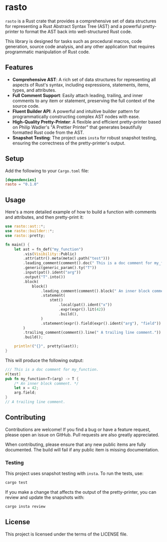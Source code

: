 # rasto

`rasto` is a Rust crate that provides a comprehensive set of data structures for representing a Rust Abstract Syntax Tree (AST) and a powerful pretty-printer to format the AST back into well-structured Rust code.

This library is designed for tasks such as procedural macros, code generation, source code analysis, and any other application that requires programmatic manipulation of Rust code.

## Features

-   **Comprehensive AST**: A rich set of data structures for representing all aspects of Rust's syntax, including expressions, statements, items, types, and attributes.
-   **Full Comment Support**: Easily attach leading, trailing, and inner comments to any item or statement, preserving the full context of the source code.
-   **Fluent Builder API**: A powerful and intuitive builder pattern for programmatically constructing complex AST nodes with ease.
-   **High-Quality Pretty-Printer**: A flexible and efficient pretty-printer based on Philip Wadler's "A Prettier Printer" that generates beautifully formatted Rust code from the AST.
-   **Snapshot Testing**: The project uses `insta` for robust snapshot testing, ensuring the correctness of the pretty-printer's output.

## Setup

Add the following to your `Cargo.toml` file:

```toml
[dependencies]
rasto = "0.1.0"
```

## Usage

Here's a more detailed example of how to build a function with comments and attributes, and then pretty-print it:

```rust
use rasto::ast::*;
use rasto::builder::*;
use rasto::pretty;

fn main() {
    let ast = fn_def("my_function")
        .vis(Visibility::Public)
        .attr(attr().meta(meta().path("test")))
        .leading_comment(comment().doc(" This is a doc comment for my_function."))
        .generic(generic_param().ty("T"))
        .input(pat().ident("arg"))
        .output("T".into())
        .block(
            block()
                .leading_comment(comment().block(" An inner block comment. "))
                .statement(
                    stmt()
                        .local(pat().ident("x"))
                        .expr(expr().lit(42))
                        .build(),
                )
                .statement(expr().field(expr().ident("arg"), "field"))
        )
        .trailing_comment(comment().line(" A trailing line comment."))
        .build();

    println!("{}", pretty(&ast));
}
```

This will produce the following output:

```rust
/// This is a doc comment for my_function.
#[test]
pub fn my_function<T>(arg) -> T {
    /* An inner block comment. */
    let x = 42;
    arg.field;
}
// A trailing line comment.
```

## Contributing

Contributions are welcome! If you find a bug or have a feature request, please open an issue on GitHub. Pull requests are also greatly appreciated.

When contributing, please ensure that any new public items are fully documented. The build will fail if any public item is missing documentation.

### Testing

This project uses snapshot testing with `insta`. To run the tests, use:

```bash
cargo test
```

If you make a change that affects the output of the pretty-printer, you can review and update the snapshots with:

```bash
cargo insta review
```

## License

This project is licensed under the terms of the LICENSE file.

